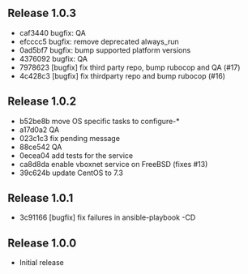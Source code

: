 ## Release 1.0.3

* caf3440 bugfix: QA
* efcccc5 bugfix: remove deprecated always_run
* 0ad5bf7 bugfix: bump supported platform versions
* 4376092 bugfix: QA
* 7978623 [bugfix] fix third party repo, bump rubocop and QA (#17)
* 4c428c3 [bugfix] fix thirdparty repo and bump rubocop (#16)

## Release 1.0.2

* b52be8b move OS specific tasks to configure-*
* a17d0a2 QA
* 023c1c3 fix pending message
* 88ce542 QA
* 0ecea04 add tests for the service
* ca8d8da enable vboxnet service on FreeBSD (fixes #13)
* 39c624b update CentOS to 7.3

## Release 1.0.1

* 3c91166 [bugfix] fix failures in ansible-playbook -CD

## Release 1.0.0

* Initial release
